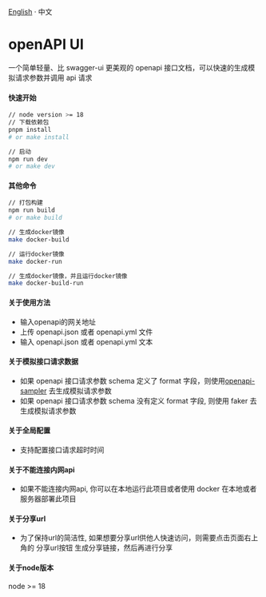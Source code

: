 [English](./README.md) · 中文

# openAPI UI
一个简单轻量、比 swagger-ui 更美观的 openapi 接口文档，可以快速的生成模拟请求参数并调用 api 请求

#### 快速开始
```bash
// node version >= 18
// 下载依赖包
pnpm install
# or make install

// 启动
npm run dev
# or make dev
```

#### 其他命令
```bash
// 打包构建
npm run build
# or make build

// 生成docker镜像
make docker-build

// 运行docker镜像
make docker-run

// 生成docker镜像，并且运行docker镜像
make docker-build-run
```

#### 关于使用方法
* 输入openapi的网关地址
* 上传 openapi.json 或者 openapi.yml 文件
* 输入 openapi.json 或者 openapi.yml 文本

#### 关于模拟接口请求数据
* 如果 openapi 接口请求参数 schema 定义了 format 字段，则使用[openapi-sampler](https://github.com/Redocly/openapi-sampler) 去生成模拟请求参数
* 如果 openapi 接口请求参数 schema 没有定义 format 字段, 则使用 faker 去生成模拟请求参数

#### 关于全局配置
* 支持配置接口请求超时时间

#### 关于不能连接内网api
* 如果不能连接内网api, 你可以在本地运行此项目或者使用 docker 在本地或者服务器部署此项目

#### 关于分享url
* 为了保持url的简洁性, 如果想要分享url供他人快速访问，则需要点击页面右上角的 分享url按钮 生成分享链接，然后再进行分享

#### 关于node版本
node >= 18
